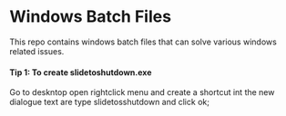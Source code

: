 # Windows Batch Files
 This repo contains windows batch files that can solve various windows related issues.

#### Tip 1: To create **slidetoshutdown.exe**
 Go to deskntop open rightclick menu and create a shortcut int the new dialogue text are type slidetosshutdown and click ok;
 
 
